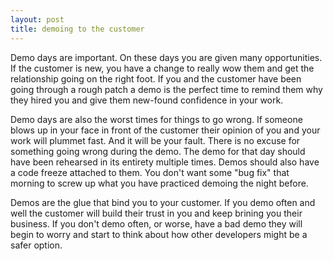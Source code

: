 ```yaml
---
layout: post
title: demoing to the customer
---
```

Demo days are important.  On these days you are given many opportunities.  If the
customer is new, you have a change to really wow them and get the relationship
going on the right foot.  If you and the customer have been going through a rough
patch a demo is the perfect time to remind them why they hired you and give
them new-found confidence in your work.

Demo days are also the worst times for things to go wrong.  If someone blows up
in your face in front of the customer their opinion of you and your work will
plummet fast.  And it will be your fault.  There is no excuse for something
going wrong during the demo.  The demo for that day should have been rehearsed
in its entirety multiple times. Demos should also have a code freeze attached
to them.  You don't want some "bug fix" that morning to screw up what you have
practiced demoing the night before.

Demos are the glue that bind you to your customer.  If you demo often and well
the customer will build their trust in you and keep brining you their business.
If you don't demo often, or worse, have a bad demo they will begin to worry and
start to think about how other developers might be a safer option.
